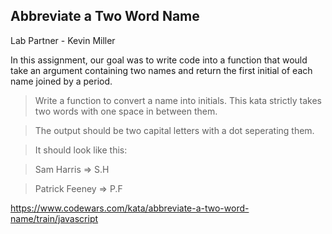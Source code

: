 ## Abbreviate a Two Word Name

Lab Partner - Kevin Miller

In this assignment, our goal was to write code into a function that would take an argument containing two names and return the first initial of each name joined by a period.

> Write a function to convert a name into initials. This kata strictly takes two words with one space in between them.

> The output should be two capital letters with a dot seperating them.

> It should look like this:

> Sam Harris => S.H

> Patrick Feeney => P.F

https://www.codewars.com/kata/abbreviate-a-two-word-name/train/javascript
